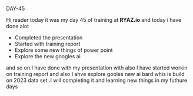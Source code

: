 DAY-45


Hi,reader today it was my day 45 of training at **RYAZ.io** and today i have done alot


* Completed the presentation
* Started with training report
* Explore some new things of power point
* Explore the new googles ai

and so on.I have done with my presentation with also I have started workin on training report and also I ahve explore gooles new ai bard whis is build on 2023 data set .I will completing it and learning new things in my futhure days